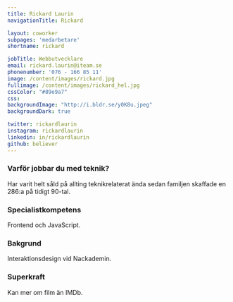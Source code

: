 ```yaml
---
title: Rickard Laurin
navigationTitle: Rickard

layout: coworker
subpages: 'medarbetare'
shortname: rickard

jobTitle: Webbutvecklare
email: rickard.laurin@iteam.se
phonenumber: '076 - 166 85 11'
image: /content/images/rickard.jpg
fullimage: /content/images/rickard_hel.jpg
cssColor: "#89e9a7"
css:
backgroundImage: "http://i.bldr.se/y0K8u.jpeg"
backgroundDark: true

twitter: rickardlaurin
instagram: rickardlaurin
linkedin: in/rickardlaurin
github: believer
---
```


### Varför jobbar du med teknik?
Har varit helt såld på allting teknikrelaterat ända sedan familjen skaffade en 286:a på tidigt 90-tal.

### Specialistkompetens
Frontend och JavaScript.

### Bakgrund
Interaktionsdesign vid Nackademin.

### Superkraft
Kan mer om film än IMDb.
